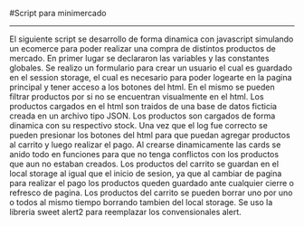 #Script para minimercado
***
El siguiente script se desarrollo de forma dinamica con javascript simulando un ecomerce para poder realizar una compra de distintos productos de mercado.
En primer lugar se declararon las variables y las constantes globales.
Se realizo un formulario para crear un usuario el cual es guardado en el session storage, el cual es necesario para poder logearte en la pagina principal y tener acceso a los botones del html.
En el mismo se pueden filtrar productos por si no se encuentran visualmente en el html. Los productos cargados en el html son traidos de una base de datos ficticia creada en un archivo tipo JSON. Los productos son cargados de forma dinamica con su respectivo stock. 
Una vez que el log fue correcto se pueden presionar los botones del html para que puedan agregar productos al carrito y luego realizar el pago. 
Al crearse dinamicamente las cards se anido todo en funciones para que no tenga conflictos con los productos que aun no estaban creados. 
Los productos del carrito se guardan en el local storage al igual que el inicio de sesion, ya que al cambiar de pagina para realizar el pago los productos queden guardado ante cualquier cierre o refresco de pagina. Los productos del carrito se pueden borrar uno por uno o todos al mismo tiempo borrando tambien del local storage.
Se uso la libreria sweet alert2 para reemplazar los convensionales alert.
